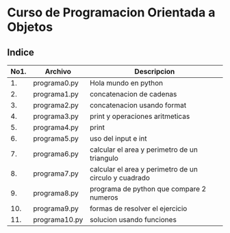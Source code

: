 # Curso de Programacion Orientada a Objetos 

## Indice 

|No1.|Archivo|Descripcion|
|--|--|--|
|1.|programa0.py|Hola mundo en python|
|2.|programa1.py|concatenacion de cadenas|
|3.|programa2.py|concatenacion usando format|
|4.|programa3.py|print y operaciones aritmeticas|
|5.|programa4.py|print|
|6.|programa5.py| uso del input e int|
|7.|programa6.py|calcular el area y perimetro de un triangulo|
|8.|programa7.py|calcular el area y perimetro de un circulo y cuadrado|
|9.|programa8.py|programa de python que compare 2 numeros|
|10.|programa9.py|formas de resolver el ejercicio|
|11.|programa10.py|solucion usando funciones|